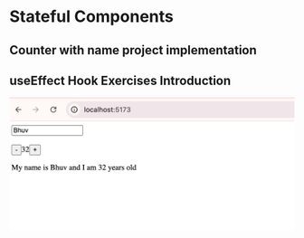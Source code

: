 # Stateful Components

## Counter with name project implementation

## useEffect Hook Exercises Introduction

![Screenshot of project](https://github.com/BhuvAX/React-Basic-Intermediate/blob/02-stateful-components-useEffect-hook-project/project-snap.png)
